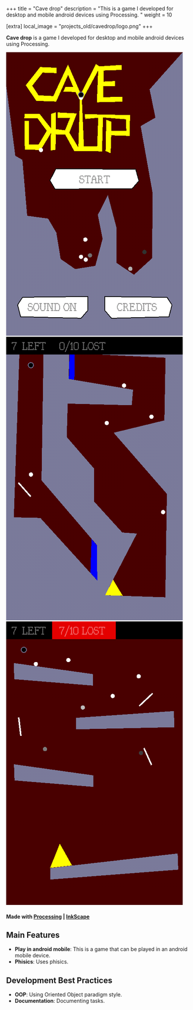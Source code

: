 +++
title = "Cave drop"
description = "This is a game I developed for desktop and mobile android devices using Processing. "
weight = 10

[extra]
local_image = "projects_old/cavedrop/logo.png"
+++

**Cave drop** is a game I developed for desktop and mobile android devices using Processing.

![Cave drop 1](./screenshot1.png)
![Cave drop 2](./screenshot2.png)
![Cave drop 3](./screenshot3.png)

#### Made with [Processing](https://processing.org/) | [InkScape](https://www.inkscape.org/)

## Main Features

- **Play in android mobile**: This is a game that can be played in an android mobile device.
- **Phisics**: Uses phisics.

## Development Best Practices

- **OOP**: Using Oriented Object paradigm style.
- **Documentation**: Documenting tasks.
